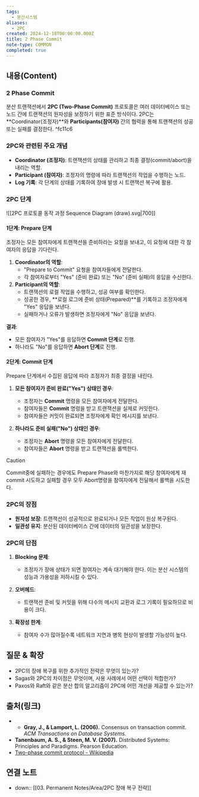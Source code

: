 ```yaml
---
tags:
  - 분산시스템
aliases:
  - 2PC
created: 2024-12-18T00:00:00.000Z
title: 2 Phase Commit
note-type: COMMON
completed: true
---
```


## 내용(Content)

### 2 Phase Commit

분산 트랜잭션에서 **2PC (Two-Phase Commit)** 프로토콜은 여러 데이터베이스 또는 노드 간에 트랜잭션의 원자성을 보장하기 위한 표준 방식이다. 2PC는 **Coordinator(조정자)**와 **Participants(참여자)** 간의 협력을 통해 트랜잭션의 성공 또는 실패를 결정한다. ^fc11c6

### 2PC와 관련된 주요 개념

- **Coordinator (조정자)**: 트랜잭션의 상태를 관리하고 최종 결정(commit/abort)을 내리는 역할.
- **Participant (참여자)**: 조정자의 명령에 따라 트랜잭션의 작업을 수행하는 노드.
- **Log 기록**: 각 단계의 상태를 기록하여 장애 발생 시 트랜잭션 복구에 활용.

### 2PC 단계

![[2PC 프로토콜 동작 과정 Sequence Diagram (draw).svg|700]]

#### 1단계: Prepare 단계

조정자는 모든 참여자에게 트랜잭션을 준비하라는 요청을 보내고, 이 요청에 대한 각 참여자의 응답을 기다린다.

1. **Coordinator의 역할**:
    - "Prepare to Commit" 요청을 참여자들에게 전달한다.
    - 각 참여자로부터 "Yes" (준비 완료) 또는 "No" (준비 실패)의 응답을 수신한다.
2. **Participant의 역할**:
    - 트랜잭션의 로컬 작업을 수행하고, 성공 여부를 확인한다.
    - 성공한 경우, **로컬 로그에 준비 상태(Prepared)**를 기록하고 조정자에게 "Yes" 응답을 보낸다.
    - 실패하거나 오류가 발생하면 조정자에게 "No" 응답을 보낸다.

**결과**:
- 모든 참여자가 "Yes"를 응답하면 **Commit 단계**로 진행.
- 하나라도 "No"를 응답하면 **Abort 단계**로 진행.

#### **2단계: Commit 단계**

Prepare 단계에서 수집된 응답에 따라 조정자가 최종 결정을 내린다.

1. **모든 참여자가 준비 완료("Yes") 상태인 경우**:
    
    - 조정자는 **Commit** 명령을 모든 참여자에게 전달한다.
    - 참여자들은 **Commit** 명령을 받고 트랜잭션을 실제로 커밋한다.
    - 참여자들은 커밋이 완료되면 조정자에게 확인 메시지를 보낸다.
2. **하나라도 준비 실패("No") 상태인 경우**:
    
    - 조정자는 **Abort** 명령을 모든 참여자에게 전달한다.
    - 참여자들은 **Abort** 명령을 받고 트랜잭션을 롤백한다.

>[!caution]
>Commit중에 실패하는 경우에도 Prepare Phase와 마찬가지로 해당 참여자에게 재 commit 시도하고 실패할 경우 모두 Abort명령을 참여자에게 전달해서 롤백을 시도한다.

### 2PC의 장점

- **원자성 보장**: 트랜잭션이 성공적으로 완료되거나 모든 작업이 원상 복구된다.
- **일관성 유지**: 분산된 데이터베이스 간에 데이터의 일관성을 보장한다.


### 2PC의 단점

1. **Blocking 문제**:
    
    - 조정자가 장애 상태가 되면 참여자는 계속 대기해야 한다. 이는 분산 시스템의 성능과 가용성을 저하시킬 수 있다.
2. **오버헤드**:
    
    - 트랜잭션 준비 및 커밋을 위해 다수의 메시지 교환과 로그 기록이 필요하므로 비용이 크다.
3. **확장성 한계**:
    
    - 참여자 수가 많아질수록 네트워크 지연과 병목 현상이 발생할 가능성이 높다.


## 질문 & 확장

- 2PC의 장애 복구를 위한 추가적인 전략은 무엇이 있는가?
- Sagas와 2PC의 차이점은 무엇이며, 사용 사례에서 어떤 선택이 적합한가?
- Paxos와 Raft와 같은 분산 합의 알고리즘이 2PC에 어떤 개선을 제공할 수 있는가?

## 출처(링크)

- - **Gray, J., & Lamport, L. (2006).** Consensus on transaction commit. _ACM Transactions on Database Systems._
- **Tanenbaum, A. S., & Steen, M. V. (2007).** Distributed Systems: Principles and Paradigms. Pearson Education.
- [Two-phase commit protocol - Wikipedia](https://en.wikipedia.org/wiki/Two-phase_commit_protocol)

## 연결 노트

- down:: [[03. Permanent Notes/Area/2PC 장애 복구 전략]]








